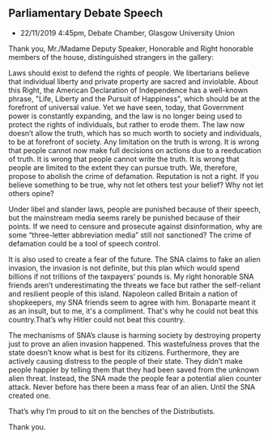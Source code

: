 
## Parliamentary Debate Speech 
* 22/11/2019  4:45pm, Debate Chamber, Glasgow University Union  

Thank you, Mr./Madame Deputy Speaker, Honorable and Right honorable members of the house, distinguished strangers in the gallery:

Laws should exist to defend the rights of people. We libertarians believe that individual liberty and private property are sacred and inviolable. About this Right, the American Declaration of Independence has a well-known phrase, "Life, Liberty and the Pursuit of Happiness", which should be at the forefront of universal value. Yet we have seen, today, that Government power is constantly expanding, and the law is no longer being used to protect the rights of individuals, but rather to erode them. The law now doesn’t allow the truth, which has so much worth to society and individuals, to be at forefront of society. Any limitation on the truth is wrong. It is wrong that people cannot now make full decisions on actions due to a reeducation of truth. It is wrong that people cannot write the truth. It is wrong that people are limited to the extent they can pursue truth. We, therefore, propose to abolish the crime of defamation. Reputation is not a right. If you believe something to be true, why not let others test your belief? Why not let others opine?

Under libel and slander laws, people are punished because of their speech, but the mainstream media seems rarely be punished because of their points. If we need to censure and prosecute against disinformation, why are some “three-letter abbreviation media” still not sanctioned? The crime of defamation could be a tool of speech control. 

It is also used to create a fear of the future. The SNA claims to fake an alien invasion, the invasion is not definite, but this plan which would spend billions if not trillions of the taxpayers’ pounds is. My right honorable SNA friends aren’t underestimating the threats we face but rather the self-reliant and resilient people of this island. Napoleon called Britain a nation of shopkeepers, my SNA friends seem to agree with him. Bonaparte meant it as an insult, but to me, it's a compliment. That's why he could not beat this country.That’s why Hitler could not beat this country. 

The mechanisms of SNA’s clause is harming society by destroying property just to prove an alien invasion happened. This wastefulness proves that the state doesn’t know what is best for its citizens. Furthermore, they are actively causing distress to the people of their state. They didn’t make people happier by telling them that they had been saved from the unknown alien threat. Instead, the SNA made the people fear a potential alien counter attack. Never before has there been a mass fear of an alien. Until the SNA created one.

That’s why I’m proud to sit on the benches of the Distributists.

Thank you.  

